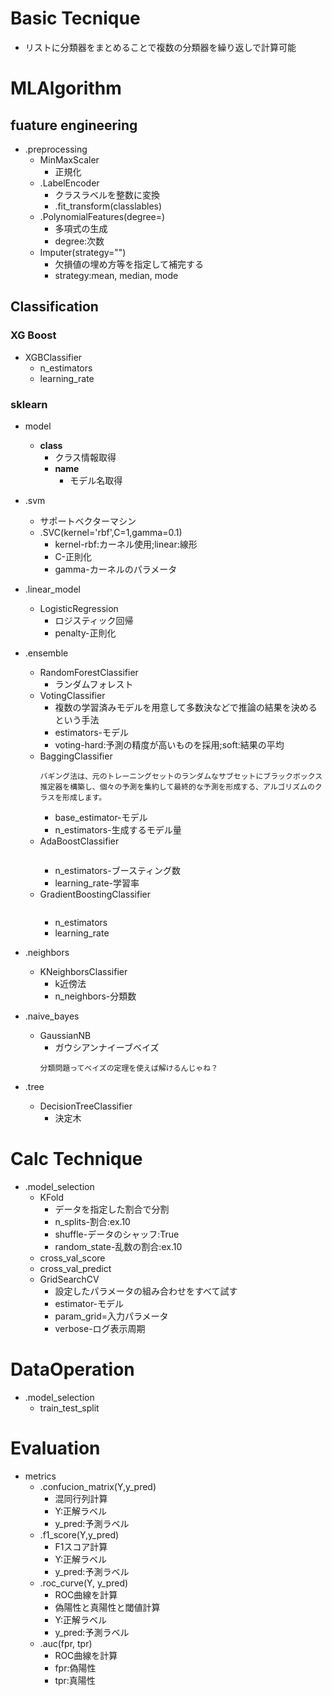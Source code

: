 # Basic Tecnique
- リストに分類器をまとめることで複数の分類器を繰り返しで計算可能

# MLAlgorithm
## fuature engineering
- .preprocessing
  - MinMaxScaler
    - 正規化
  - .LabelEncoder
      - クラスラベルを整数に変換
      - .fit_transform(classlables)
  - .PolynomialFeatures(degree=)
      - 多項式の生成
      - degree:次数
  - Imputer(strategy="")
    - 欠損値の埋め方等を指定して補完する
    - strategy:mean, median, mode
## Classification
### XG Boost
- XGBClassifier
    - n_estimators
    - learning_rate
### sklearn
- model
    - __class__
        - クラス情報取得
        - __name__
            - モデル名取得
- .svm
    - サポートベクターマシン
    - .SVC(kernel='rbf',C=1,gamma=0.1)
        - kernel-rbf:カーネル使用;linear:線形
        - C-正則化
        - gamma-カーネルのパラメータ
- .linear_model
    - LogisticRegression
        - ロジスティック回帰
        - penalty-正則化
- .ensemble
    - RandomForestClassifier
        - ランダムフォレスト
    - VotingClassifier
        - 複数の学習済みモデルを用意して多数決などで推論の結果を決めるという手法
        - estimators-モデル
        - voting-hard:予測の精度が高いものを採用;soft:結果の平均
    - BaggingClassifier
        ```
        バギング法は、元のトレーニングセットのランダムなサブセットにブラックボックス推定器を構築し、個々の予測を集約して最終的な予測を形成する、アルゴリズムのクラスを形成します。
        ```
        - base_estimator-モデル
        - n_estimators-生成するモデル量
    - AdaBoostClassifier
        ```アダブーストは、ランダムよりも少し精度がいいような弱い識別機を組みわせて、強い識別機を作成しようとする機械学習モデル
        ```
        - n_estimators-ブースティング数
        - learning_rate-学習率
    - GradientBoostingClassifier
        ```まず勾配ブースティングとは複数の弱学習器を組み合わせたアンサンブル学習の一種で、その中でも1つずつ順番に弱学習器を構築していく手法
        ```
        - n_estimators
        - learning_rate

- .neighbors
    - KNeighborsClassifier
        - k近傍法
        - n_neighbors-分類数
- .naive_bayes
    - GaussianNB
        - ガウシアンナイーブベイズ
        ```
        分類問題ってベイズの定理を使えば解けるんじゃね？
        ```
- .tree
    - DecisionTreeClassifier
        - 決定木

# Calc Technique
- .model_selection
    - KFold
        - データを指定した割合で分割
        - n_splits-割合:ex.10
        - shuffle-データのシャッフ:True
        - random_state-乱数の割合:ex.10
    - cross_val_score
    - cross_val_predict
    - GridSearchCV
        - 設定したパラメータの組み合わせをすべて試す
        - estimator-モデル
        - param_grid=入力パラメータ
        - verbose-ログ表示周期


# DataOperation
- .model_selection
    - train_test_split

# Evaluation
- metrics
    - .confucion_matrix(Y,y_pred)
        - 混同行列計算
        - Y:正解ラベル
        - y_pred:予測ラベル
    - .f1_score(Y,y_pred)
        - F1スコア計算
        - Y:正解ラベル
        - y_pred:予測ラベル
    - .roc_curve(Y, y_pred)
        - ROC曲線を計算
        - 偽陽性と真陽性と閾値計算
        - Y:正解ラベル
        - y_pred:予測ラベル
    - .auc(fpr, tpr)
        - ROC曲線を計算
        - fpr:偽陽性
        - tpr:真陽性
    